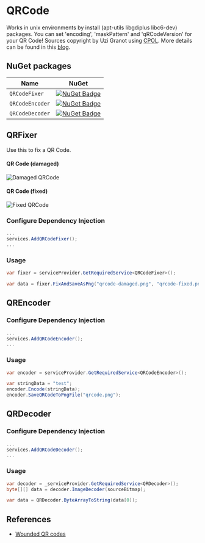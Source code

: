 # QRCode
Works in unix environments by install (apt-utils libgdiplus libc6-dev) packages.
You can set 'encoding', 'maskPattern' and 'qRCodeVersion' for your QR Code!
Sources copyright by Uzi Granot using [CPOL](https://www.codeproject.com/info/cpol10.aspx). More details can be found in this [blog](https://www.codeproject.com/Articles/1250071/QR-Code-Encoder-and-Decoder-NET-Framework-Standard).

## NuGet packages

| Name | NuGet
| - | - |
| `QRCodeFixer` | [![NuGet Badge](https://buildstats.info/nuget/MH.QRCodeFixer)](https://www.nuget.org/packages/MH.QRCodeFixer)
| `QRCodeEncoder` | [![NuGet Badge](https://buildstats.info/nuget/MH.QRCodeEncoder)](https://www.nuget.org/packages/MH.QRCodeEncoder)
| `QRCodeDecoder` | [![NuGet Badge](https://buildstats.info/nuget/MH.QRCodeDecoder)](https://www.nuget.org/packages/MH.QRCodeDecoder)

## QRFixer
Use this to fix a QR Code.

#### QR Code (damaged)
![Damaged QRCode](https://github.com/mohsen2hasani/QRCode/blob/main/examples/QRFixer/source-damaged-3.png)

#### QR Code (fixed)
![Fixed QRCode](https://github.com/mohsen2hasani/QRCode/blob/main/examples/QRFixer/original.png)

### Configure Dependency Injection
``` csharp
...
services.AddQRCodeFixer();
...
```

### Usage
``` csharp
var fixer = serviceProvider.GetRequiredService<QRCodeFixer>();

var data = fixer.FixAndSaveAsPng("qrcode-damaged.png", "qrcode-fixed.png");
```

## QREncoder

### Configure Dependency Injection
``` csharp
...
services.AddQRCodeEncoder();
...
```

### Usage
``` csharp
var encoder = serviceProvider.GetRequiredService<QRCodeEncoder>();

var stringData = "test";
encoder.Encode(stringData);
encoder.SaveQRCodeToPngFile("qrcode.png");
```

## QRDecoder

### Configure Dependency Injection
``` csharp
...
services.AddQRCodeDecoder();
...
```

### Usage
``` csharp
var decoder = _serviceProvider.GetRequiredService<QRDecoder>();
byte[][] data = decoder.ImageDecoder(sourceBitmap);

var data = QRDecoder.ByteArrayToString(data[0]);
```

## References
- [Wounded QR codes](https://www.datagenetics.com/blog/november12013/index.html)
